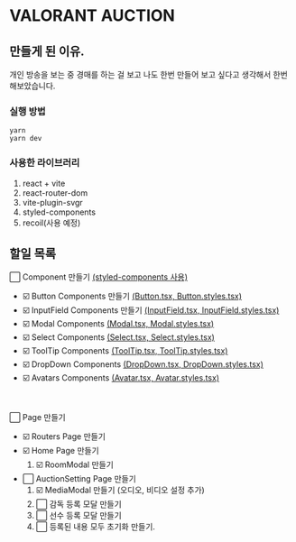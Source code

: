 # VALORANT AUCTION

## 만들게 된 이유.
개인 방송을 보는 중 경매를 하는 걸 보고 나도 한번 만들어 보고 싶다고 생각해서 한번 해보았습니다.

### 실행 방법
```code
yarn
yarn dev
```

### 사용한 라이브러리
1. react + vite
2. react-router-dom
3. vite-plugin-svgr
4. styled-components
5. recoil(사용 예정)

## 할일 목록
:white_large_square: Component 만들기 [(styled-components 사용)](https://styled-components.com/)   
 - :ballot_box_with_check: Button Components 만들기 [(Button.tsx, Button.styles.tsx)](clients/src/components/Buttons)   
 - :ballot_box_with_check: InputField Components 만들기 [(InputField.tsx, InputField.styles.tsx)](clients/src/components/InputFields)   
 - :ballot_box_with_check: Modal Components [(Modal.tsx, Modal.styles.tsx)](clients/src/components/Modals)   
 - :ballot_box_with_check: Select Components [(Select.tsx, Select.styles.tsx)](clients/src/components/Selects)   
 - :ballot_box_with_check: ToolTip Components [(ToolTip.tsx, ToolTip.styles.tsx)](clients/src/components/ToolTips)   
 - :ballot_box_with_check: DropDown Components [(DropDown.tsx, DropDown.styles.tsx)](clients/src/components/DropDowns)   
 - :ballot_box_with_check: Avatars Components [(Avatar.tsx, Avatar.styles.tsx)](clients/src/components/Avatars)   

<br>

:white_large_square: Page 만들기
- :ballot_box_with_check: Routers Page 만들기   
- :ballot_box_with_check: Home Page 만들기   
  1. :ballot_box_with_check: RoomModal 만들기   
- :white_large_square: AuctionSetting Page 만들기   
  1. :ballot_box_with_check: MediaModal 만들기 (오디오, 비디오 설정 추가)
  2. :white_large_square: 감독 등록 모달 만들기
  3. :white_large_square: 선수 등록 모달 만들기
  4. :white_large_square: 등록된 내용 모두 초기화 만들기.